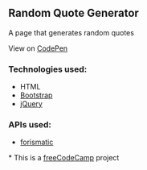 ## Random Quote Generator

A page that generates random quotes

View on [CodePen](http://codepen.io/emiliogozo/full/YWdPYK)

### Technologies used:
- HTML
- [Bootstrap](http://getbootstrap.com/)
- [jQuery](https://jquery.com)

### APIs used:
- [forismatic](http://forismatic.com/en)

\* This is a [freeCodeCamp](https://www.freecodecamp.com/emiliogozo) project